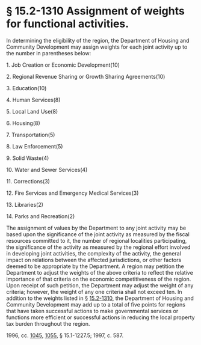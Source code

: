# § 15.2-1310 Assignment of weights for functional activities.

<p>In determining the eligibility of the region, the Department of Housing and Community Development may assign weights for each joint activity up to the number in parentheses below:</p><p>1. Job Creation or Economic Development(10)</p><p>2. Regional Revenue Sharing or Growth Sharing Agreements(10)</p><p>3. Education(10)</p><p>4. Human Services(8)</p><p>5. Local Land Use(8)</p><p>6. Housing(8)</p><p>7. Transportation(5)</p><p>8. Law Enforcement(5)</p><p>9. Solid Waste(4)</p><p>10. Water and Sewer Services(4)</p><p>11. Corrections(3)</p><p>12. Fire Services and Emergency Medical Services(3)</p><p>13. Libraries(2)</p><p>14. Parks and Recreation(2)</p><p>The assignment of values by the Department to any joint activity may be based upon the significance of the joint activity as measured by the fiscal resources committed to it, the number of regional localities participating, the significance of the activity as measured by the regional effort involved in developing joint activities, the complexity of the activity, the general impact on relations between the affected jurisdictions, or other factors deemed to be appropriate by the Department. A region may petition the Department to adjust the weights of the above criteria to reflect the relative importance of that criteria on the economic competitiveness of the region. Upon receipt of such petition, the Department may adjust the weight of any criteria; however, the weight of any one criteria shall not exceed ten. In addition to the weights listed in § <a href='http://law.lis.virginia.gov/vacode/15.2-1310/'>15.2-1310</a>, the Department of Housing and Community Development may add up to a total of five points for regions that have taken successful actions to make governmental services or functions more efficient or successful actions in reducing the local property tax burden throughout the region.</p><p>1996, cc. <a href='http://lis.virginia.gov/cgi-bin/legp604.exe?961+ful+CHAP1045'>1045</a>, <a href='http://lis.virginia.gov/cgi-bin/legp604.exe?961+ful+CHAP1055'>1055</a>, § 15.1-1227.5; 1997, c. 587.</p>